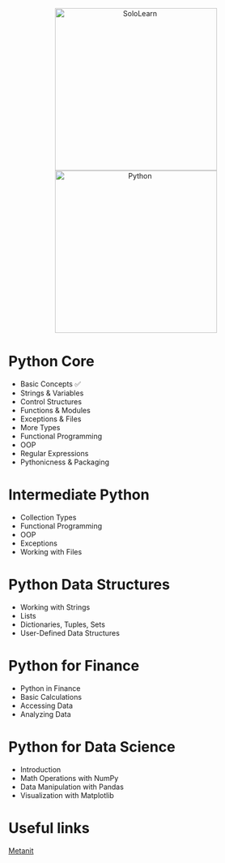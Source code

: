 <p align="center">
  <img src="https://upload.wikimedia.org/wikipedia/commons/thumb/5/53/SoloLearn_logo.svg/2560px-SoloLearn_logo.svg.png?20210710155454" alt="SoloLearn" width="320" height="auto" hspace="20">
  <img src="https://www.python.org/static/img/python-logo@2x.png" alt="Python" width="320" height="auto">
</p>

# Python Core
- Basic Concepts ✅
- Strings & Variables
- Control Structures
- Functions & Modules
- Exceptions & Files
- More Types
- Functional Programming
- OOP
- Regular Expressions
- Pythonicness & Packaging

# Intermediate Python
- Collection Types
- Functional Programming
- OOP
- Exceptions
- Working with Files

# Python Data Structures
- Working with Strings
- Lists
- Dictionaries, Tuples, Sets
- User-Defined Data Structures

# Python for Finance
- Python in Finance
- Basic Calculations
- Accessing Data
- Analyzing Data

# Python for Data Science
- Introduction
- Math Operations with NumPy
- Data Manipulation with Pandas
- Visualization with Matplotlib

# Useful links
[Metanit](https://metanit.com/python/)  